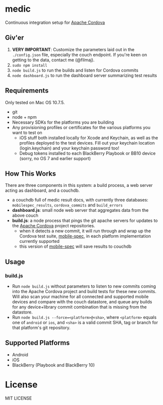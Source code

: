 # medic

Continuous integration setup for [Apache Cordova](http://cordova.io)

## Giv'er 

1. **VERY IMPORTANT**: Customize the parameters laid out in the `./config.json` file, especially the couch endpoint. If you're keen on getting to the data, contact me (@filmaj).
2. `sudo npm install`
3. `node build.js` to run the builds and listen for Cordova commits
4. `node dashboard.js` to run the dashboard server summarizing test results

## Requirements

Only tested on Mac OS 10.7.5.

- git
- node + npm
- Necessary SDKs for the platforms you are building
- Any provisioning profiles or certificates for the various platforms you want to test on
  - iOS stuff both installed locally for Xcode and Keychain, as well as the profiles deployed to the test devices. Fill out your keychain location (login.keychain) and your keychain password too!
  - Debug tokens installed to each BlackBerry Playbook or BB10 device (sorry, no OS 7 and earlier support)

## How This Works

There are three components in this system: a build process, a web server acting as dashboard, and a couchdb.

- a couchdb full of medic result docs, with currently three databases: `mobilespec_results`, `cordova_commits` and `build_errors`
- **dashboard.js**: small node web server that aggregates data from the above couch
- **build.js**: a node process that pings the git apache servers for updates to the [Apache Cordova](http://cordova.io) project repositories.
  - when it detects a new commit, it will run through and wrap up the Cordova test suite, [mobile-spec](http://github.com/apache/cordova-mobile-spec), in each platform implementation currently supported
  - this version of [mobile-spec](http://github.com/apache/cordova-mobile-spec) will save results to couchdb

## Usage

### build.js

- Run `node build.js` without parameters to listen to new commits coming into the Apache Cordova project and build tests for these new commits. Will also scan your machine for all connected and supported mobile devices and compare with the couch datastore, and queue any builds for any device+library commit combination that is missing from the datastore.
- Run `node build.js --force=<platform>@<sha>`, where `<platform>` equals one of `android` or `ios`, and `<sha>` is a valid commit SHA, tag or branch for that platform's git repository.

## Supported Platforms

- Android
- iOS
- BlackBerry (Playbook and BlackBerry 10)

# License

MIT LICENSE
